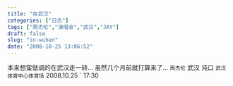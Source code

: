 ```yaml
---
title: "在武汉"
categories: ["日志"]
tags: ["周杰伦","演唱会","武汉","JAY"]
draft: false
slug: "in-wuhan"
date: "2008-10-25 13:06:52"
---
```


本来想蛮低调的在武汉走一转... 虽然几个月前就打算来了...
` 周杰伦
` 武汉 沌口
` 武汉体育中心体育场
` 2008.10.25
` 17:30
